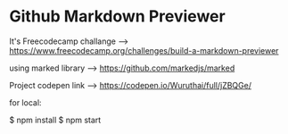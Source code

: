 <h1>Github Markdown Previewer</h1>

It's Freecodecamp challange --> https://www.freecodecamp.org/challenges/build-a-markdown-previewer

using marked library --> https://github.com/markedjs/marked

Project codepen link --> https://codepen.io/Wuruthai/full/jZBQGe/

for local:

$ npm install
$ npm start



